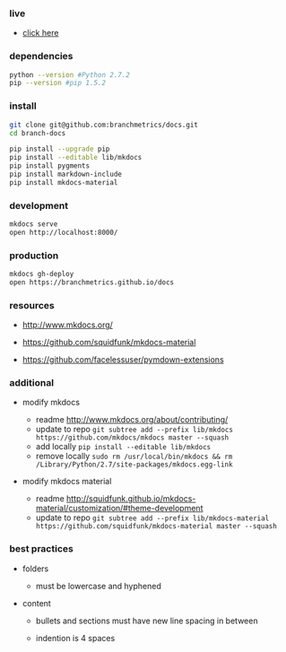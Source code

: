 ### live

- [click here](https://branchmetrics.github.io/docs/)

### dependencies 

```bash
python --version #Python 2.7.2
pip --version #pip 1.5.2
```

### install

```bash
git clone git@github.com:branchmetrics/docs.git
cd branch-docs
```

```bash
pip install --upgrade pip
pip install --editable lib/mkdocs
pip install pygments
pip install markdown-include
pip install mkdocs-material
```

### development

```bash
mkdocs serve
open http://localhost:8000/
```

### production

```bash
mkdocs gh-deploy
open https://branchmetrics.github.io/docs
```

### resources

- http://www.mkdocs.org/

- https://github.com/squidfunk/mkdocs-material

- https://github.com/facelessuser/pymdown-extensions


### additional

- modify mkdocs 
    - readme http://www.mkdocs.org/about/contributing/
    - update to repo `git subtree add --prefix lib/mkdocs https://github.com/mkdocs/mkdocs master --squash`
    - add locally `pip install --editable lib/mkdocs`
    - remove locally `sudo rm /usr/local/bin/mkdocs && rm /Library/Python/2.7/site-packages/mkdocs.egg-link`

- modify mkdocs material 
    - readme http://squidfunk.github.io/mkdocs-material/customization/#theme-development
    - update to repo `git subtree add --prefix lib/mkdocs-material https://github.com/squidfunk/mkdocs-material master --squash`

### best practices

- folders 

    - must be lowercase and hyphened

- content 

    - bullets and sections must have new line spacing in between

    - indention is 4 spaces
